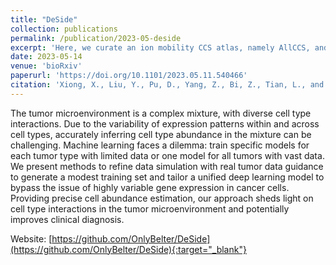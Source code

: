 ```yaml
---
title: "DeSide"
collection: publications
permalink: /publication/2023-05-deside
excerpt: 'Here, we curate an ion mobility CCS atlas, namely AllCCS, and develop an integrated strategy for metabolite annotation using known or unknown chemical structures. '
date: 2023-05-14
venue: 'bioRxiv'
paperurl: 'https://doi.org/10.1101/2023.05.11.540466'
citation: 'Xiong, X., Liu, Y., Pu, D., Yang, Z., Bi, Z., Tian, L., and Li, X. (2023). DeSide: A unified deep learning approach for cellular decomposition of bulk tumors based on limited scRNA-seq data. bioRxiv, 2023.05.11.540466. 10.1101/2023.05.11.540466.'
---
```


The tumor microenvironment is a complex mixture, with diverse cell type interactions. Due to the variability of expression patterns within and across cell types, accurately inferring cell type abundance in the mixture can be challenging. Machine learning faces a dilemma: train specific models for each tumor type with limited data or one model for all tumors with vast data. We present methods to refine data simulation with real tumor data guidance to generate a modest training set and tailor a unified deep learning model to bypass the issue of highly variable gene expression in cancer cells. Providing precise cell abundance estimation, our approach sheds light on cell type interactions in the tumor microenvironment and potentially improves clinical diagnosis.

Website: [https://github.com/OnlyBelter/DeSide](https://github.com/OnlyBelter/DeSide){:target="_blank"}
